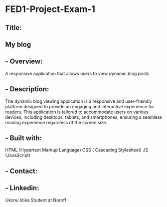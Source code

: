 
# FED1-Project-Exam-1

## Title:

## My blog

## - Overview:
A responsive  application that allows users to view dynamic blog posts

## - Description:
The dynamic blog viewing application is a responsive and user-friendly platform designed to provide an engaging and interactive experience for readers. This application is tailored to accommodate users on various devices, including desktops, tablets, and smartphones, ensuring a seamless reading experience regardless of the screen size.

## - Built with:
HTML (Hypertext Markup Language)
CSS ( Cascading Stylesheet)
JS (JavaScript) 

## - Contact:

## - Linkedin:
Ukonu Idika
Student at Noroff